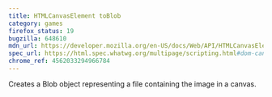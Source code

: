 ```yaml
---
title: HTMLCanvasElement toBlob
category: games
firefox_status: 19
bugzilla: 648610
mdn_url: https://developer.mozilla.org/en-US/docs/Web/API/HTMLCanvasElement/toBlob
spec_url: https://html.spec.whatwg.org/multipage/scripting.html#dom-canvas-toblob
chrome_ref: 4562033294966784
---
```


Creates a Blob object representing a file containing the image in a canvas.
